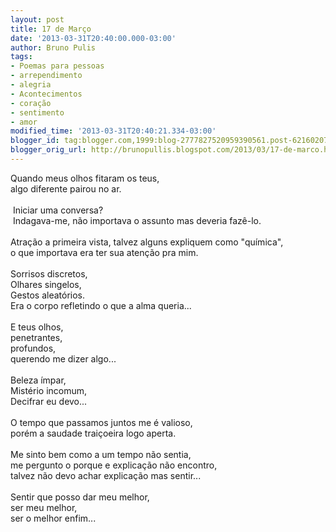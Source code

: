 ```yaml
---
layout: post
title: 17 de Março
date: '2013-03-31T20:40:00.000-03:00'
author: Bruno Pulis
tags:
- Poemas para pessoas
- arrependimento
- alegria
- Acontecimentos
- coração
- sentimento
- amor
modified_time: '2013-03-31T20:40:21.334-03:00'
blogger_id: tag:blogger.com,1999:blog-2777827520959390561.post-6216020721265203988
blogger_orig_url: http://brunopullis.blogspot.com/2013/03/17-de-marco.html
---
```


Quando meus olhos fitaram os teus,<br />algo diferente pairou no ar.<br /><br />&nbsp;Iniciar uma conversa?<br />&nbsp;Indagava-me, não importava o assunto mas deveria fazê-lo.<br /><br />Atração a primeira vista, talvez alguns expliquem como "química",<br />o que importava era ter sua atenção pra mim.<br /><br />Sorrisos discretos,<br />Olhares singelos,<br />Gestos aleatórios.<br />Era o corpo refletindo o que a alma queria...<br /><br />E teus olhos,<br />penetrantes,<br />profundos,<br />querendo me dizer algo...<br /><br />Beleza ímpar,<br />Mistério incomum,<br />Decifrar eu devo...<br /><br />O tempo que passamos juntos me é valioso,<br />porém a saudade traiçoeira logo aperta.<br /><br />Me sinto bem como a um tempo não sentia,<br />me pergunto o porque e explicação não encontro,<br />talvez não devo achar explicação mas sentir...<br /><br />Sentir que posso dar meu melhor,<br />ser meu melhor,<br />ser o melhor enfim...